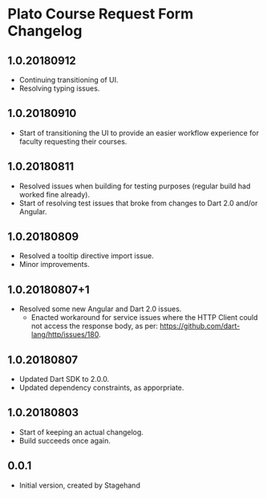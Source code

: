# Plato Course Request Form Changelog

## 1.0.20180912
- Continuing transitioning of UI.
- Resolving typing issues.

## 1.0.20180910
- Start of transitioning the UI to provide an easier workflow experience for
faculty requesting their courses.

## 1.0.20180811
- Resolved issues when building for testing purposes (regular build had worked
fine already).
- Start of resolving test issues that broke from changes to Dart 2.0 and/or
Angular.

## 1.0.20180809
- Resolved a tooltip directive import issue.
- Minor improvements.

## 1.0.20180807+1
- Resolved some new Angular and Dart 2.0 issues.
  - Enacted workaround for service issues where the HTTP Client could not access
  the response body, as per: https://github.com/dart-lang/http/issues/180. 

## 1.0.20180807
- Updated Dart SDK to 2.0.0.
- Updated dependency constraints, as apporpriate.

## 1.0.20180803
- Start of keeping an actual changelog.
- Build succeeds once again.

## 0.0.1
- Initial version, created by Stagehand
